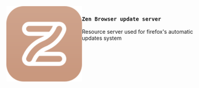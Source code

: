 <img src="./favicon.svg" height="200" align="left"/>

### `Zen Browser update server`

Resource server used for firefox's automatic updates system
